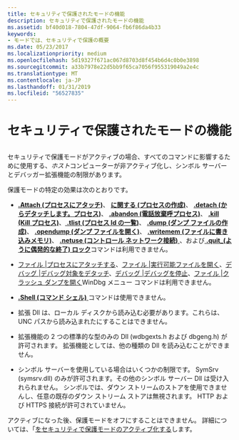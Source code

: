 ```yaml
---
title: セキュリティで保護されたモードの機能
description: セキュリティで保護されたモードの機能
ms.assetid: bf40d018-7804-47df-9064-fb6f86da4b33
keywords:
- モードでは、セキュリティで保護の概要
ms.date: 05/23/2017
ms.localizationpriority: medium
ms.openlocfilehash: 5d19327f671ac067d8703d8f454b6d4c0b0e3898
ms.sourcegitcommit: a33b7978e22d5bb9f65ca7056f955319049a2e4c
ms.translationtype: MT
ms.contentlocale: ja-JP
ms.lasthandoff: 01/31/2019
ms.locfileid: "56527835"
---
```

# <a name="features-of-secure-mode"></a>セキュリティで保護されたモードの機能


## <span id="ddk_features_of_secure_mode_dbg"></span><span id="DDK_FEATURES_OF_SECURE_MODE_DBG"></span>


セキュリティで保護モードがアクティブの場合、すべてのコマンドに影響するために使用する、*ホスト*コンピューターが非アクティブ化し、シンボル サーバーとデバッガー拡張機能の制限があります。

保護モードの特定の効果は次のとおりです。

-   [ **.Attach (プロセスにアタッチ)**](-attach--attach-to-process-.md)、 [**に関する (プロセスの作成)**](-create--create-process-.md)、 [ **.detach (からデタッチします。プロセス)**](-detach--detach-from-process-.md)、 [ **.abandon (電話放棄呼プロセス)**](-abandon--abandon-process-.md)、 [ **.kill (Kill プロセス)**](-kill--kill-process-.md)、[ **.tlist (プロセス Id の一覧)**](-tlist--list-process-ids-.md)、 [ **.dump (ダンプ ファイルの作成)**](-dump--create-dump-file-.md)、 [ **.opendump (ダンプ ファイルを開く)**](-opendump--open-dump-file-.md)、 [ **.writemem (ファイルに書き込みメモリ)**](-writemem--write-memory-to-file-.md)、 [ **.netuse (コントロール ネットワーク接続)** ](-netuse--control-network-connections-.md)、および[ **.quit\_(ように偶発的な終了) ロック**](-quit-lock--prevent-accidental-quit-.md)コマンドは利用できません。

-   [ファイル |プロセスにアタッチする](file---attach-to-a-process.md)、[ファイル |実行可能ファイルを開く](file---open-executable.md)、[デバッグ |デバッグ対象をデタッチ](debug---detach-debuggee.md)、[デバッグ |デバッグを停止](debug---stop-debugging.md)、[ファイル |クラッシュ ダンプを開く](file---open-crash-dump.md)WinDbg メニュー コマンドは利用できません。

-   [ **.Shell (コマンド シェル)** ](-shell--command-shell-.md)コマンドは使用できません。

-   拡張 Dll は、ローカル ディスクから読み込む必要があります。これらは、UNC パスから読み込まれたにすることはできません。

-   拡張機能の 2 つの標準的な型のみの Dll (wdbgexts.h および dbgeng.h) が許可されます。 拡張機能としては、他の種類の Dll を読み込むことができません。

-   シンボル サーバーを使用している場合はいくつかの制限です。 SymSrv (symsrv.dll) のみが許可されます。その他のシンボル サーバー Dll は受け入れられません。 シンボルでは、ダウン ストリームのストアを使用できませんし、任意の既存のダウン ストリーム ストアは無視されます。 HTTP および HTTPS 接続が許可されていません。

アクティブになった後、保護モードをオフにすることはできません。 詳細については、「[をセキュリティで保護モードのアクティブ化する](activating-secure-mode.md)します。

 

 





